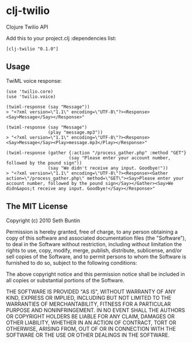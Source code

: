 # clj-twilio

Clojure Twilio API

Add this to your project.clj :dependencies list:

    [clj-twilio "0.1.0"]

## Usage

TwiML voice response:
    
    (use 'twilio.core)
    (use 'twilio.voice)
    
    (twiml-response (say "Message"))
    > "<?xml version=\"1.1\" encoding=\"UTF-8\"?><Response><Say>Message</Say></Response>"
    
    (twiml-response (say "Message")
                    (play "message.mp3"))
    > "<?xml version=\"1.1\" encoding=\"UTF-8\"?><Response><Say>Message</Say><Play>message.mp3</Play></Response>"
    
    (twiml-response (gather {:action "/process_gather.php" :method "GET"}
                            (say "Please enter your account number, followed by the pound sign"))
                    (say "We didn't receive any input. Goodbye!"))
    > "<?xml version=\"1.1\" encoding=\"UTF-8\"?><Response><Gather action=\"/process_gather.php\" method=\"GET\"><Say>Please enter your account number, followed by the pound sign</Say></Gather><Say>We didn&apos;t receive any input. Goodbye!</Say></Response>"

## The MIT License

Copyright (c) 2010 Seth Buntin

Permission is hereby granted, free of charge, to any person obtaining a copy
of this software and associated documentation files (the "Software"), to deal
in the Software without restriction, including without limitation the rights
to use, copy, modify, merge, publish, distribute, sublicense, and/or sell
copies of the Software, and to permit persons to whom the Software is
furnished to do so, subject to the following conditions:

The above copyright notice and this permission notice shall be included in
all copies or substantial portions of the Software.

THE SOFTWARE IS PROVIDED "AS IS", WITHOUT WARRANTY OF ANY KIND, EXPRESS OR
IMPLIED, INCLUDING BUT NOT LIMITED TO THE WARRANTIES OF MERCHANTABILITY,
FITNESS FOR A PARTICULAR PURPOSE AND NONINFRINGEMENT. IN NO EVENT SHALL THE
AUTHORS OR COPYRIGHT HOLDERS BE LIABLE FOR ANY CLAIM, DAMAGES OR OTHER
LIABILITY, WHETHER IN AN ACTION OF CONTRACT, TORT OR OTHERWISE, ARISING FROM,
OUT OF OR IN CONNECTION WITH THE SOFTWARE OR THE USE OR OTHER DEALINGS IN
THE SOFTWARE.

